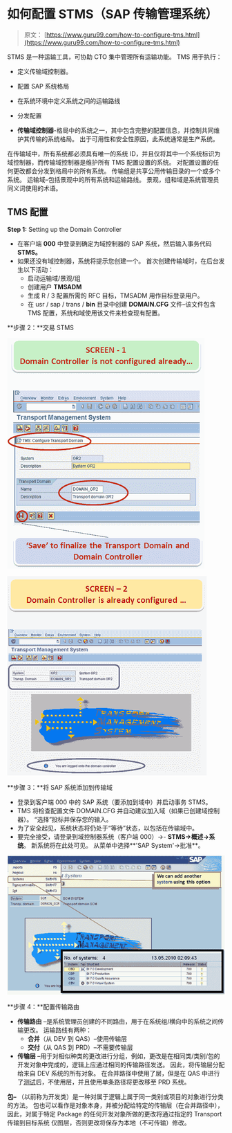 # 如何配置 STMS（SAP 传输管理系统）

> 原文： [https://www.guru99.com/how-to-configure-tms.html](https://www.guru99.com/how-to-configure-tms.html)

STMS 是一种运输工具，可协助 CTO 集中管理所有运输功能。 TMS 用于执行：

*   定义传输域控制器。
*   配置 SAP 系统格局
*   在系统环境中定义系统之间的运输路线
*   分发配置

*   **传输域控制器**-格局中的系统之一，其中包含完整的配置信息，并控制共同维护其传输的系统格局。 出于可用性和安全性原因，此系统通常是生产系统。

在传输域中，所有系统都必须具有唯一的系统 ID，并且仅将其中一个系统标识为域控制器，而传输域控制器是维护所有 TMS 配置设置的系统。 对配置设置的任何更改都会分发到格局中的所有系统。 传输组是共享公用传输目录的一个或多个系统。 运输域–包括景观中的所有系统和运输路线。 景观，组和域是系统管理员同义词使用的术语。

## TMS 配置

**Step 1:** Setting up the Domain Controller

*   在客户端 **000** 中登录到确定为域控制器的 SAP 系统，然后输入事务代码 **STMS。**
*   如果还没有域控制器，系统将提示您创建一个。 首次创建传输域时，在后台发生以下活动：
    *   启动运输域/景观/组
    *   创建用户 **TMSADM**
    *   生成 R / 3 配置所需的 RFC 目标，TMSADM 用作目标登录用户。
    *   在 usr / sap / trans / **bin** 目录中创建 **DOMAIN.CFG** 文件–该文件包含 TMS 配置，系统和域使用该文件来检查现有配置。

**步骤 2：**交易 STMS

![How to Configure STMS (SAP Transport Management System)](img/c6da0c96d7bb29517d51fbb8d0019c60.png "How to configure TMS (Transport Management System)") 

![How to Configure STMS (SAP Transport Management System)](img/74ac39efc1709386caaaab19f9877975.png "How to configure TMS (Transport Management System)") 

**步骤 3：**将 SAP 系统添加到传输域

*   登录到客户端 000 中的 SAP 系统（要添加到域中）并启动事务 STMS。
*   TMS 将检查配置文件 DOMAIN.CFG 并自动建议加入域（如果已创建域控制器）。 “选择”投标并保存您的输入。
*   为了安全起见，系统状态将仍处于“等待”状态，以包括在传输域中。
*   要完全接受，请登录到域控制器系统（客户端 000）->- **STMS->概述->系统**。 新系统将在此处可见。 从菜单中选择**'SAP System'->批准**。

![How to Configure STMS (SAP Transport Management System)](img/36056343afc3481cd9f3eca5fa991fb8.png "How to configure TMS (Transport Management System)")

**步骤 4：**配置传输路由

*   **传输路由** –是系统管理员创建的不同路由，用于在系统组/横向中的系统之间传输更改。 运输路线有两种：
    *   **合并**（从 DEV 到 QAS）–使用传输层
    *   **交付**（从 QAS 到 PRD）–不需要传输层
*   **传输层** –用于对相似种类的更改进行分组，例如，更改是在相同类/类别/包的开发对象中完成的，逻辑上应通过相同的传输路径发送。 因此，将传输层分配给来自 DEV 系统的所有对象。 在合并路径中使用了层，但是在 QAS 中进行了[测试](/software-testing.html)后，不使用层，并且使用单条路径将更改移至 PRD 系统。

**包–** （以前称为开发类）是一种对属于逻辑上属于同一类别或项目的对象进行分类的方法。 包也可以看作是对象本身，并被分配给特定的传输层（在合并路径中），因此，对属于特定 Package 的任何开发对象所做的更改将通过指定的 Transport 传输到目标系统 仅图层，否则更改将保存为本地（不可传输）修改。